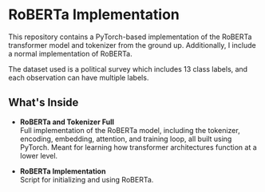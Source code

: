 # RoBERTa Implementation

This repository contains a PyTorch-based implementation of the RoBERTa transformer model and tokenizer from the ground up. Additionally, I include a normal implementation of RoBERTa.

The dataset used is a political survey which includes 13 class labels, and each observation can have multiple labels.

## What's Inside

- **RoBERTa and Tokenizer Full**  
  Full implementation of the RoBERTa model, including the tokenizer, encoding, embedding, attention, and training loop, all built using PyTorch. Meant for learning how transformer architectures function at a lower level.

- **RoBERTa Implementation**  
  Script for initializing and using RoBERTa.

